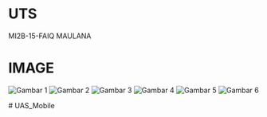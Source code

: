 # UTS

MI2B-15-FAIQ MAULANA

# IMAGE

![Gambar 1](ss/gambar6.jpeg)
![Gambar 2](ss/gambar5.jpeg)
![Gambar 3](ss/gambar4.jpeg)
![Gambar 4](ss/gambar3.jpeg)
![Gambar 5](ss/gambar2.jpeg)
![Gambar 6](ss/gambar1.jpeg)

#   U A S _ M o b i l e  
 